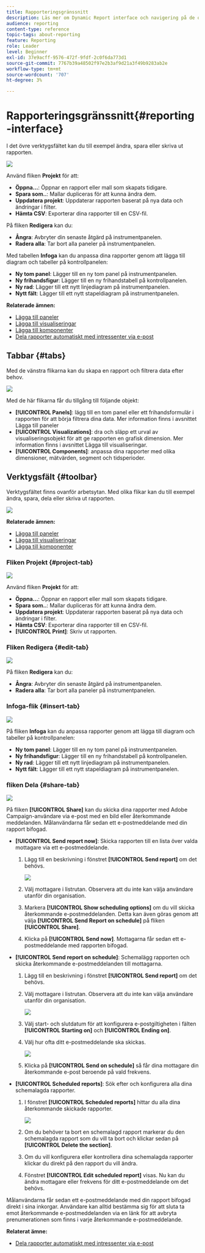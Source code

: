 ```yaml
---
title: Rapporteringsgränssnitt
description: Läs mer om Dynamic Report interface och navigering på de olika flikarna och menyerna.
audience: reporting
content-type: reference
topic-tags: about-reporting
feature: Reporting
role: Leader
level: Beginner
exl-id: 37e9acff-9576-472f-9fdf-2c0f6da773d1
source-git-commit: 7767b39a48502f97e2b3af9d21a3f49b9283ab2e
workflow-type: tm+mt
source-wordcount: '707'
ht-degree: 3%

---
```


# Rapporteringsgränssnitt{#reporting-interface}

I det övre verktygsfältet kan du till exempel ändra, spara eller skriva ut rapporten.

![](assets/dynamic_report_toolbar.png)

Använd fliken **Projekt** för att:

* **Öppna...**: Öppnar en rapport eller mall som skapats tidigare.
* **Spara som..**: Mallar dupliceras för att kunna ändra dem.
* **Uppdatera projekt**: Uppdaterar rapporten baserat på nya data och ändringar i filter.
* **Hämta CSV**: Exporterar dina rapporter till en CSV-fil.

På fliken **Redigera** kan du:

* **Ångra**: Avbryter din senaste åtgärd på instrumentpanelen.
* **Radera alla**: Tar bort alla paneler på instrumentpanelen.

Med tabellen **Infoga** kan du anpassa dina rapporter genom att lägga till diagram och tabeller på kontrollpanelen:

* **Ny tom panel**: Lägger till en ny tom panel på instrumentpanelen.
* **Ny frihandsfigur**: Lägger till en ny frihandstabell på kontrollpanelen.
* **Ny rad**: Lägger till ett nytt linjediagram på instrumentpanelen.
* **Nytt fält**: Lägger till ett nytt stapeldiagram på instrumentpanelen.

**Relaterade ämnen:**

* [Lägga till paneler](../../reporting/using/adding-panels.md)
* [Lägga till visualiseringar](../../reporting/using/adding-visualizations.md)
* [Lägga till komponenter](../../reporting/using/adding-components.md)
* [Dela rapporter automatiskt med intressenter via e-post](https://helpx.adobe.com/campaign/kb/simplify-campaign-management.html#Reportandshareinsightswithallstakeholders)

## Tabbar {#tabs}

Med de vänstra flikarna kan du skapa en rapport och filtrera data efter behov.

![](assets/dynamic_report_interface.png)

Med de här flikarna får du tillgång till följande objekt:

* **[!UICONTROL Panels]**: lägg till en tom panel eller ett frihandsformulär i rapporten för att börja filtrera dina data. Mer information finns i avsnittet Lägga till paneler
* **[!UICONTROL Visualizations]**: dra och släpp ett urval av visualiseringsobjekt för att ge rapporten en grafisk dimension. Mer information finns i avsnittet Lägga till visualiseringar.
* **[!UICONTROL Components]**: anpassa dina rapporter med olika dimensioner, mätvärden, segment och tidsperioder.

## Verktygsfält {#toolbar}

Verktygsfältet finns ovanför arbetsytan. Med olika flikar kan du till exempel ändra, spara, dela eller skriva ut rapporten.

![](assets/dynamic_report_toolbar.png)

**Relaterade ämnen:**

* [Lägga till paneler](../../reporting/using/adding-panels.md)
* [Lägga till visualiseringar](../../reporting/using/adding-visualizations.md)
* [Lägga till komponenter](../../reporting/using/adding-components.md)

### Fliken Projekt {#project-tab}

![](assets/tab_project.png)

Använd fliken **Projekt** för att:

* **Öppna...**: Öppnar en rapport eller mall som skapats tidigare.
* **Spara som..**: Mallar dupliceras för att kunna ändra dem.
* **Uppdatera projekt**: Uppdaterar rapporten baserat på nya data och ändringar i filter.
* **Hämta CSV**: Exporterar dina rapporter till en CSV-fil.
* **[!UICONTROL Print]**: Skriv ut rapporten.

### Fliken Redigera {#edit-tab}

![](assets/tab_edit.png)

På fliken **Redigera** kan du:

* **Ångra**: Avbryter din senaste åtgärd på instrumentpanelen.
* **Radera alla**: Tar bort alla paneler på instrumentpanelen.

### Infoga-flik {#insert-tab}

![](assets/tab_insert.png)

På fliken **Infoga** kan du anpassa rapporter genom att lägga till diagram och tabeller på kontrollpanelen:

* **Ny tom panel**: Lägger till en ny tom panel på instrumentpanelen.
* **Ny frihandsfigur**: Lägger till en ny frihandstabell på kontrollpanelen.
* **Ny rad**: Lägger till ett nytt linjediagram på instrumentpanelen.
* **Nytt fält**: Lägger till ett nytt stapeldiagram på instrumentpanelen.

### fliken Dela {#share-tab}

![](assets/tab_share_1.png)

På fliken **[!UICONTROL Share]** kan du skicka dina rapporter med Adobe Campaign-användare via e-post med en bild eller återkommande meddelanden. Målanvändarna får sedan ett e-postmeddelande med din rapport bifogad.

* **[!UICONTROL Send report now]**: Skicka rapporten till en lista över valda mottagare via ett e-postmeddelande.

   1. Lägg till en beskrivning i fönstret **[!UICONTROL Send report]** om det behövs.

      ![](assets/tab_share_4.png)

   1. Välj mottagare i listrutan. Observera att du inte kan välja användare utanför din organisation.
   1. Markera **[!UICONTROL Show scheduling options]** om du vill skicka återkommande e-postmeddelanden. Detta kan även göras genom att välja **[!UICONTROL Send Report on schedule]** på fliken **[!UICONTROL Share]**.
   1. Klicka på **[!UICONTROL Send now]**. Mottagarna får sedan ett e-postmeddelande med rapporten bifogad.

* **[!UICONTROL Send report on schedule]**: Schemalägg rapporten och skicka återkommande e-postmeddelanden till mottagarna.

   1. Lägg till en beskrivning i fönstret **[!UICONTROL Send report]** om det behövs.
   1. Välj mottagare i listrutan. Observera att du inte kan välja användare utanför din organisation.

      ![](assets/tab_share_5.png)

   1. Välj start- och slutdatum för att konfigurera e-postgiltigheten i fälten **[!UICONTROL Starting on]** och **[!UICONTROL Ending on]**.
   1. Välj hur ofta ditt e-postmeddelande ska skickas.

      ![](assets/tab_share_2.png)

   1. Klicka på **[!UICONTROL Send on schedule]** så får dina mottagare din återkommande e-post beroende på vald frekvens.

* **[!UICONTROL Scheduled reports]**: Sök efter och konfigurera alla dina schemalagda rapporter.

   1. I fönstret **[!UICONTROL Scheduled reports]** hittar du alla dina återkommande skickade rapporter.

      ![](assets/tab_share_3.png)

   1. Om du behöver ta bort en schemalagd rapport markerar du den schemalagda rapport som du vill ta bort och klickar sedan på **[!UICONTROL Delete the section]**.
   1. Om du vill konfigurera eller kontrollera dina schemalagda rapporter klickar du direkt på den rapport du vill ändra.
   1. Fönstret **[!UICONTROL Edit scheduled report]** visas. Nu kan du ändra mottagare eller frekvens för ditt e-postmeddelande om det behövs.

Målanvändarna får sedan ett e-postmeddelande med din rapport bifogad direkt i sina inkorgar. Användare kan alltid bestämma sig för att sluta ta emot återkommande e-postmeddelanden via en länk för att avbryta prenumerationen som finns i varje återkommande e-postmeddelande.

**Relaterat ämne:**

* [Dela rapporter automatiskt med intressenter via e-post](https://helpx.adobe.com/campaign/kb/simplify-campaign-management.html#Reportandshareinsightswithallstakeholders)
